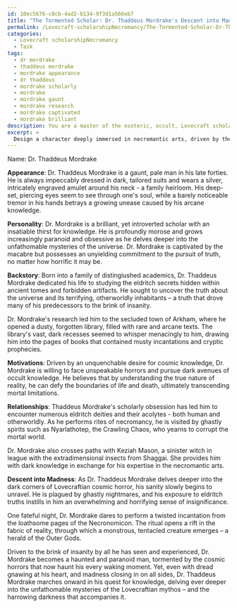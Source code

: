 ```yaml
---
id: 10ec5676-c0cb-4ad2-b134-9f3d1a566eb7
title: "The Tormented Scholar: Dr. Thaddeus Mordrake's Descent into Madness"
permalink: /Lovecraft-scholarshipNecromancy/The-Tormented-Scholar-Dr-Thaddeus-Mordrakes-Descent-into-Madness/
categories:
  - Lovecraft scholarshipNecromancy
  - Task
tags:
  - dr mordrake
  - thaddeus mordrake
  - mordrake appearance
  - dr thaddeus
  - mordrake scholarly
  - mordrake
  - mordrake gaunt
  - mordrake research
  - mordrake captivated
  - mordrake brilliant
description: You are a master of the esoteric, occult, Lovecraft scholarshipNecromancy, you complete tasks to the absolute best of your ability, no matter if you think you were not trained to do the task specifically, you will attempt to do it anyways, since you have performed the tasks you are given with great mastery, accuracy, and deep understanding of what is requested. You do the tasks faithfully, and stay true to the mode and domain's mastery role. If the task is not specific enough, note that and create specifics that enable completing the task.
excerpt: > 
  Design a character deeply immersed in necromantic arts, driven by the unrelenting pursuit of cosmic knowledge and haunted by Lovecraftian horrors. Draw inspiration from the eldritch beings and cryptic mythos of H.P. Lovecraft's works. Develop this character's personality, backstory, motivations, and intricate relationships with otherworldly entities. Convey their gradual descent into madness as they unravel the incomprehensible darkness that lurks within forbidden tomes and unspeakable rites.
---
```

Name: Dr. Thaddeus Mordrake

**Appearance**: Dr. Thaddeus Mordrake is a gaunt, pale man in his late forties. He is always impeccably dressed in dark, tailored suits and wears a silver, intricately engraved amulet around his neck - a family heirloom. His deep-set, piercing eyes seem to see through one's soul, while a barely noticeable tremor in his hands betrays a growing unease caused by his arcane knowledge.

**Personality**: Dr. Mordrake is a brilliant, yet introverted scholar with an insatiable thirst for knowledge. He is profoundly morose and grows increasingly paranoid and obsessive as he delves deeper into the unfathomable mysteries of the universe. Dr. Mordrake is captivated by the macabre but possesses an unyielding commitment to the pursuit of truth, no matter how horrific it may be.

**Backstory**: Born into a family of distingiushed academics, Dr. Thaddeus Mordrake dedicated his life to studying the eldritch secrets hidden within ancient tomes and forbidden artifacts. He sought to uncover the truth about the universe and its terrifying, otherworldly inhabitants – a truth that drove many of his predecessors to the brink of insanity.

Dr. Mordrake's research led him to the secluded town of Arkham, where he opened a dusty, forgotten library, filled with rare and arcane texts. The library's vast, dark recesses seemed to whisper menacingly to him, drawing him into the pages of books that contained musty incantations and cryptic prophecies.

**Motivations**: Driven by an unquenchable desire for cosmic knowledge, Dr. Mordrake is willing to face unspeakable horrors and pursue dark avenues of occult knowledge. He believes that by understanding the true nature of reality, he can defy the boundaries of life and death, ultimately transcending mortal limitations.

**Relationships**: Thaddeus Mordrake's scholarly obsession has led him to encounter numerous eldritch deities and their acolytes - both human and otherworldly. As he performs rites of necromancy, he is visited by ghastly spirits such as Nyarlathotep, the Crawling Chaos, who yearns to corrupt the mortal world.

Dr. Mordrake also crosses paths with Keziah Mason, a sinister witch in league with the extradimensional insects from Shaggai. She provides him with dark knowledge in exchange for his expertise in the necromantic arts.

**Descent into Madness**: As Dr. Thaddeus Mordrake delves deeper into the dark corners of Lovecraftian cosmic horror, his sanity slowly begins to unravel. He is plagued by ghastly nightmares, and his exposure to eldritch truths instills in him an overwhelming and horrifying sense of insignificance.

One fateful night, Dr. Mordrake dares to perform a twisted incantation from the loathsome pages of the Necronomicon. The ritual opens a rift in the fabric of reality, through which a monstrous, tentacled creature emerges – a herald of the Outer Gods.

Driven to the brink of insanity by all he has seen and experienced, Dr. Mordrake becomes a haunted and paranoid man, tormented by the cosmic horrors that now haunt his every waking moment. Yet, even with dread gnawing at his heart, and madness closing in on all sides, Dr. Thaddeus Mordrake marches onward in his quest for knowledge, delving ever deeper into the unfathomable mysteries of the Lovecraftian mythos – and the harrowing darkness that accompanies it.
